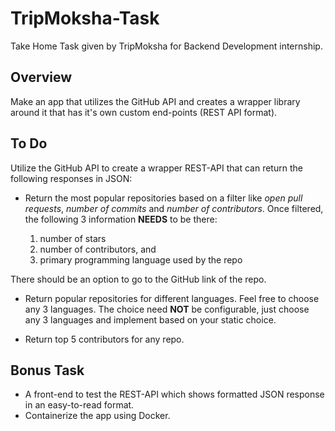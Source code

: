 # TripMoksha-Task

Take Home Task given by TripMoksha for Backend Development internship.

## Overview

Make an app that utilizes the GitHub API and creates a wrapper library around it that has it's own custom end-points (REST API format).

## To Do

Utilize the GitHub API to create a wrapper REST-API that can return the following responses in JSON:

* Return the most popular repositories based on a filter like *open pull requests*, *number of commits* and *number of contributors*. Once filtered, the following 3 information **NEEDS** to be there:

    1. number of stars
    2. number of contributors, and
    3. primary programming language used by the repo

There should be an option to go to the GitHub link of the repo.

* Return popular repositories for different languages. Feel free to choose any 3 languages. The choice need **NOT** be configurable, just choose any 3 languages and implement based on your static choice.

* Return top 5 contributors for any repo.

## Bonus Task

* A front-end to test the REST-API which shows formatted JSON response in an easy-to-read format.
* Containerize the app using Docker.
